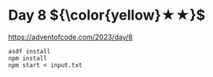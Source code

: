 # Day 8 ${\color{yellow}★★}$

https://adventofcode.com/2023/day/8

```
asdf install
npm install
npm start < input.txt
```

